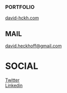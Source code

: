 ### PORTFOLIO

[david-hckh.com](https://david-hckh.com/)

## MAIL

[david.heckhoff@gmail.com](mailto:david.heckhoff@gmail.com)  

# SOCIAL

[Twitter](https://twitter.com/DavidHckh)  
[Linkedin](https://www.linkedin.com/in/david-heckhoff)
